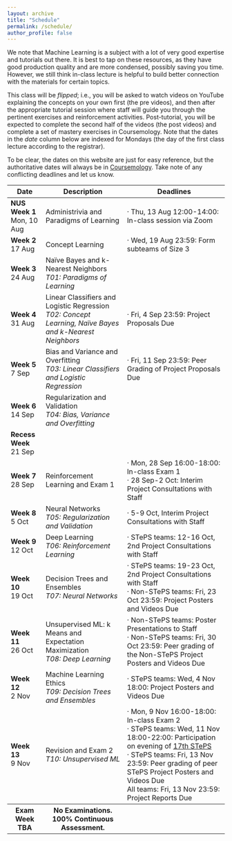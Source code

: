 ```yaml
---
layout: archive
title: "Schedule"
permalink: /schedule/
author_profile: false
---
```


We note that Machine Learning is a subject with a lot of very good expertise and tutorials out there. It is best to tap on these resources, as they have good production quality and are more condensed, possibly saving you time. However, we still think in-class lecture is helpful to build better connection with the materials for certain topics.

This class will be _flipped_; i.e., you will be asked to watch videos on YouTube explaining the concepts on your own first (the pre videos), and then after the appropriate tutorial session where staff will guide you through the pertinent exercises and reinforcement activities. Post-tutorial, you will be expected to complete the second half of the videos (the post videos) and complete a set of mastery exercises in Coursemology.  Note that the dates in the _date_ column below are indexed for Mondays (the day of the first class lecture according to the registrar).

To be clear, the dates on this website are just for easy reference, but the authoritative dates will always be in [Coursemology](https://coursemology.org/courses/1870).  Take note of any conflicting deadlines and let us know.

<!--- For those who find the pace of the videos too fast or needing a bit more time to digest the materials, we will offer an in-class help session during the lecture slot (i.e., Thursdays 12:00-14:00) on the remaining weeks (Weeks 2-6 and 8-12). This is completely optional (not counting against your workload), and we will not be introducing any material for the help sessions. It is just voluntary help from all of us on the staff. -->


<table class="table table-striped">
<thead class="thead-inverse"><tr><th>Date</th><th>Description</th><th>Deadlines</th></tr></thead>
<tbody>
<tr>
  <td><b>NUS Week 1</b><br />Mon, 10 Aug
  </td>
  <td>Administrivia and Paradigms of Learning</td>
  <td>· Thu, 13 Aug 12:00-14:00: In-class session via Zoom
  </td>
</tr>
<tr>
  <td><b>Week 2</b><br />17 Aug
  </td>
  <td>Concept Learning
  </td>
  <td>· Wed, 19 Aug 23:59: Form subteams of Size 3
  </td>
</tr>
<tr>
  <td><b>Week 3</b><br />24 Aug
  </td>
  <td>Naïve Bayes and k-Nearest Neighbors
  <em><br />T01: Paradigms of Learning</em>
  <td>
  </td>
  </td>
</tr>
<tr>
  <td><b>Week 4</b><br />31 Aug
  </td>
  <td>Linear Classifiers and Logistic Regression
  <br /><em>T02: Concept Learning, Naïve Bayes and k-Nearest Neighbors</em>
  </td>
  <td>· Fri, 4 Sep 23:59: Project Proposals Due
  </td>
</tr>
<tr>
  <td><b>Week 5</b><br />7 Sep
  </td>
  <td>Bias and Variance and Overfitting
  <br />
  <em>T03: Linear Classifiers and Logistic Regression</em>
  </td>
  <td>· Fri, 11 Sep 23:59: Peer Grading of Project Proposals Due
  </td>
</tr>
<tr>
  <td><b>Week 6</b><br />14 Sep
  </td>
  <td>Regularization and Validation
  <br /><em>T04: Bias, Variance and Overfitting</em>
  </td>
  <td>
  </td>
</tr>
<tr>
  <td><b>Recess Week</b><br />21 Sep
  </td>
  <td>
  </td>
  <td>
  </td>
</tr>
<tr>
  <td><b>Week 7</b><br />28 Sep
  </td>
  <td>Reinforcement Learning and Exam 1
  </td>
  <td>· Mon, 28 Sep 16:00-18:00: In-class Exam 1
  <br />· 28 Sep-2 Oct: Interim Project Consultations with Staff
  </td>
</tr>
<tr>
  <td><b>Week 8</b><br />5 Oct
  </td>
  <td>Neural Networks
  <br /><em>T05: Regularization and Validation</em>
  </td>
  <td>· 5-9 Oct, Interim Project Consultations with Staff
  </td>
</tr>
<tr>
  <td><b>Week 9</b><br />12 Oct
  </td>
  <td>Deep Learning
  <br /><em>T06: Reinforcement Learning</em>
  </td>
  <td>· STePS teams: 12-16 Oct, 2nd Project Consultations with Staff
  </td>
</tr>
<tr>
  <td><b>Week 10</b><br />19 Oct
  </td>
  <td>Decision Trees and Ensembles
  <br /><em>T07: Neural Networks</em>
  </td>
  <td>· STePS teams: 19-23 Oct, 2nd Project Consultations with Staff
  <br />· Non-STePS teams: Fri, 23 Oct 23:59: Project Posters and Videos Due
  </td>
</tr>
<tr>
  <td><b>Week 11</b><br />26 Oct
  </td>
  <td>Unsupervised ML: k Means and Expectation Maximization
  <br /><em>T08: Deep Learning</em>
  </td>
  <td>· Non-STePS teams: Poster Presentations to Staff
  <br />· Non-STePS teams: Fri, 30 Oct 23:59: Peer grading of the Non-STePS Project Posters and Videos Due
  </td>
</tr>
<tr>
  <td><b>Week 12</b><br />2 Nov
  </td>
  <td>Machine Learning Ethics
  <br /><em>T09: Decision Trees and Ensembles</em>
  </td>
  <td>· STePS teams: Wed, 4 Nov 18:00: Project Posters and Videos Due
  </td>
</tr>
<tr>
  <td><b>Week 13</b><br />9 Nov
  </td>
  <td>Revision and Exam 2
  <br /><em>T10: Unsupervised ML</em>
  </td>
  <td>
    · Mon, 9 Nov 16:00-18:00: In-class Exam 2
    <br />· STePS teams: Wed, 11 Nov 18:00-22:00: Participation on evening of <a href="http://isteps.comp.nus.edu.sg/event/17th-steps/module/CS3244">17th STePS</a>
    <br />· STePS teams: Fri, 13 Nov 23:59: Peer grading of peer STePS Project Posters and Videos Due
    <br />All teams: Fri, 13 Nov 23:59: Project Reports Due
  </td>
</tr>
<tr>
  <th><b>Exam Week</b><br />TBA
  </th>
  <th>No Examinations.  100% Continuous Assessment.
  </th>
  <th>
  </th>
</tr>
</tbody></table>

<p><br /></p>

<!--

<p>You can import the below calendar via its URL <a href="https://calendar.google.com/calendar?cid=MTFnY205bm5pNjJxcDIwcWhqOTVpOHFuNHNAZ3JvdXAuY2FsZW5kYXIuZ29vZ2xlLmNvbQ">https://calendar.google.com/calendar?cid=MTFnY205bm5pNjJxcDIwcWhqOTVpOHFuNHNAZ3JvdXAuY2FsZW5kYXIuZ29vZ2xlLmNvbQ</a>.</p>

<center><iframe align="middle" src="https://calendar.google.com/calendar/embed?height=400&amp;wkst=1&amp;bgcolor=%23ffffff&amp;ctz=Asia%2FSingapore&amp;src=MTFnY205bm5pNjJxcDIwcWhqOTVpOHFuNHNAZ3JvdXAuY2FsZW5kYXIuZ29vZ2xlLmNvbQ&amp;color=%230B8043&amp;showCalendars=0&amp;showTz=0&amp;mode=AGENDA" style="border-width:0" width="800" height="400" frameborder="0" scrolling="no"></iframe></center>

-->
